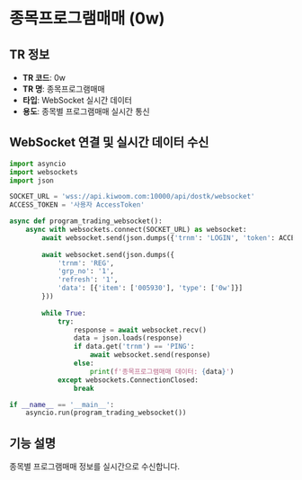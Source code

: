 # 종목프로그램매매 (0w)

## TR 정보
- **TR 코드**: 0w
- **TR 명**: 종목프로그램매매
- **타입**: WebSocket 실시간 데이터
- **용도**: 종목별 프로그램매매 실시간 통신

## WebSocket 연결 및 실시간 데이터 수신

```python
import asyncio 
import websockets
import json

SOCKET_URL = 'wss://api.kiwoom.com:10000/api/dostk/websocket'
ACCESS_TOKEN = '사용자 AccessToken'

async def program_trading_websocket():
	async with websockets.connect(SOCKET_URL) as websocket:
		await websocket.send(json.dumps({'trnm': 'LOGIN', 'token': ACCESS_TOKEN}))
		
		await websocket.send(json.dumps({
			'trnm': 'REG',
			'grp_no': '1',
			'refresh': '1',
			'data': [{'item': ['005930'], 'type': ['0w']}]
		}))
		
		while True:
			try:
				response = await websocket.recv()
				data = json.loads(response)
				if data.get('trnm') == 'PING':
					await websocket.send(response)
				else:
					print(f'종목프로그램매매 데이터: {data}')
			except websockets.ConnectionClosed:
				break

if __name__ == '__main__':
	asyncio.run(program_trading_websocket())
```

## 기능 설명
종목별 프로그램매매 정보를 실시간으로 수신합니다.